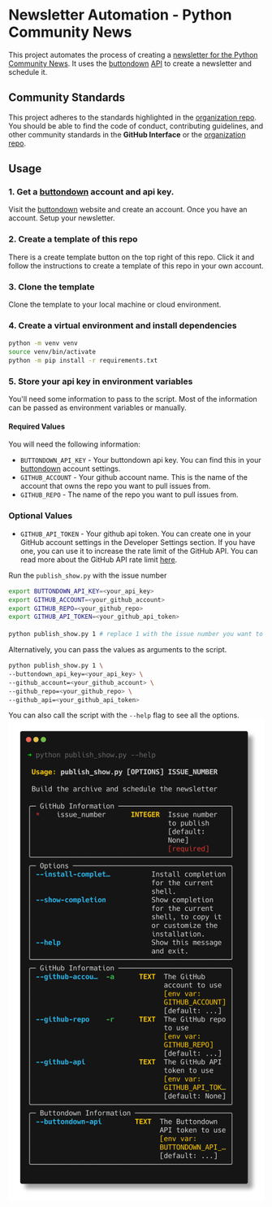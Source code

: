 # Newsletter Automation - Python Community News

This project automates the process of creating a [newsletter for the Python Community News](https://buttondown.email/python-community-news). It uses the [buttondown](https://buttondown.email/) [API](https://api.buttondown.email) to create a newsletter and schedule it.

## Community Standards

This project adheres to the standards highlighted in the [organization repo](https://github.com/python-community-news/.github). You should be able to find the code of conduct, contributing guidelines, and other community standards in the **GitHub Interface** or the [organization repo](https://github.com/python-community-news/.github).

## Usage
### 1. Get a [buttondown](https://buttondown.email/) account and api key.

Visit the [buttondown](https://buttondown.email/) website and create an account. Once you have an account. Setup your newsletter. 
### 2. Create a template of this repo

There is a create template button on the top right of this repo. Click it and follow the instructions to create a template of this repo in your own account.

### 3. Clone the template

Clone the template to your local machine or cloud environment.

### 4. Create a virtual environment and install dependencies

```bash
python -m venv venv
source venv/bin/activate
python -m pip install -r requirements.txt
```

### 5. Store your api key in environment variables

You'll need some information to pass to the script. Most of the information can be passed as environment variables or manually.

#### Required Values
You will need the following information:

- `BUTTONDOWN_API_KEY` - Your buttondown api key. You can find this in your [buttondown](https://buttondown.email/) account settings.
- `GITHUB_ACCOUNT` - Your github account name. This is the name of the account that owns the repo you want to pull issues from.
- `GITHUB_REPO` - The name of the repo you want to pull issues from.

### Optional Values

- `GITHUB_API_TOKEN` - Your github api token. You can create one in your GitHub account settings in the Developer Settings section. If you have one, you can use it to increase the rate limit of the GitHub API. You can read more about the GitHub API rate limit [here](https://docs.github.com/en/rest/overview/resources-in-the-rest-api#rate-limiting).
    
Run the `publish_show.py` with the issue number

```bash
export BUTTONDOWN_API_KEY=<your_api_key>
export GITHUB_ACCOUNT=<your_github_account>
export GITHUB_REPO=<your_github_repo>
export GITHUB_API_TOKEN=<your_github_api_token>

python publish_show.py 1 # replace 1 with the issue number you want to publish

```

Alternatively, you can pass the values as arguments to the script.

```bash
python publish_show.py 1 \ 
--buttondown_api_key=<your_api_key> \ 
--github_account=<your_github_account> \
--github_repo=<your_github_repo> \
--github_api=<your_github_api_token>
```

You can also call the script with the `--help` flag to see all the options.
![](assets/publish_show_help.png)
